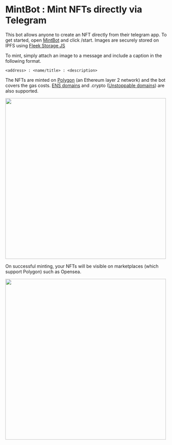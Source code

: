 # MintBot : Mint NFTs directly via Telegram

This bot allows anyone to create an NFT directly from their telegram app. To get started, open [MintBot](https://t.me/nftmintbot) and click /start.
Images are securely stored on IPFS using [Fleek Storage JS](https://docs.fleek.co/storage/fleek-storage-js/)

To mint, simply attach an image to a message and include a caption in the following format. 

```
<address> : <name/title> : <description>
```
The NFTs are minted on [Polygon](https://polygon.technology/) (an Ethereum layer 2 network) and the bot covers the gas costs. [ENS domains](https://ens.domains/) and .crypto ([Unstoppable domains](https://unstoppabledomains.com/)) are also supported.



<img src="https://i.ibb.co/FD5CdVV/mintbot.png" width="500">



On successful minting, your NFTs will be visible on marketplaces (which support Polygon) such as Opensea.



<img src="https://i.ibb.co/9rg4Nwj/openseamintbot.png" width="500">


